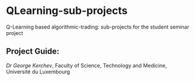 # QLearning-sub-projects
Q-Learning based algorithmic-trading: sub-projects for the student seminar project

## Project Guide:
_Dr George Kerchev_, Faculty of Science, Technology and Medicine, Université du Luxembourg
